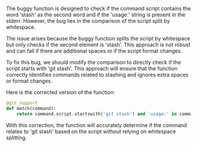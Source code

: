 The buggy function is designed to check if the command script contains the word 'stash' as the second word and if the 'usage:' string is present in the stderr. However, the bug lies in the comparison of the script split by whitespace.

The issue arises because the buggy function splits the script by whitespace but only checks if the second element is 'stash'. This approach is not robust and can fail if there are additional spaces or if the script format changes.

To fix this bug, we should modify the comparison to directly check if the script starts with 'git stash'. This approach will ensure that the function correctly identifies commands related to stashing and ignores extra spaces or format changes.

Here is the corrected version of the function:

```python
@git_support
def match(command):
    return command.script.startswith('git stash') and 'usage:' in command.stderr
```

With this correction, the function will accurately determine if the command relates to 'git stash' based on the script without relying on whitespace splitting.